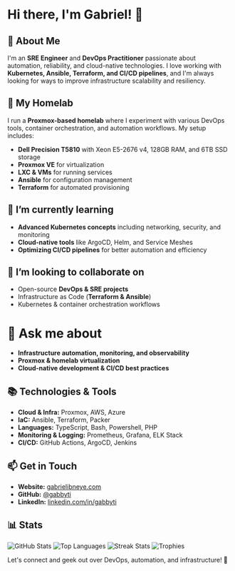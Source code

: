 # Hi there, I'm Gabriel! 👋

## 🚀 About Me
I'm an **SRE Engineer** and **DevOps Practitioner** passionate about automation, reliability, and cloud-native technologies. I love working with **Kubernetes, Ansible, Terraform, and CI/CD pipelines**, and I'm always looking for ways to improve infrastructure scalability and resiliency.

## 🔧 My Homelab
I run a **Proxmox-based homelab** where I experiment with various DevOps tools, container orchestration, and automation workflows. My setup includes:
- **Dell Precision T5810** with Xeon E5-2676 v4, 128GB RAM, and 6TB SSD storage
- **Proxmox VE** for virtualization
- **LXC & VMs** for running services
- **Ansible** for configuration management
- **Terraform** for automated provisioning

## 🌱 I’m currently learning
- **Advanced Kubernetes concepts** including networking, security, and monitoring
- **Cloud-native tools** like ArgoCD, Helm, and Service Meshes
- **Optimizing CI/CD pipelines** for better automation and efficiency

## 👯 I’m looking to collaborate on
- Open-source **DevOps & SRE projects**
- Infrastructure as Code (**Terraform & Ansible**)
- Kubernetes & container orchestration workflows

# 💬 Ask me about
- **Infrastructure automation, monitoring, and observability**
- **Proxmox & homelab virtualization**
- **Cloud-native development & CI/CD best practices**

## 📚 Technologies & Tools
- **Cloud & Infra:** Proxmox, AWS, Azure
- **IaC:** Ansible, Terraform, Packer
- **Languages:** TypeScript, Bash, Powershell, PHP
- **Monitoring & Logging:** Prometheus, Grafana, ELK Stack
- **CI/CD:** GitHub Actions, ArgoCD, Jenkins

## 📫 Get in Touch
- **Website:** [gabrielibneye.com](https://gabrielibneye.com)
- **GitHub:** [@gabbyti](https://github.com/gabbyti)
- **LinkedIn:** [linkedin.com/in/gabbyti](https://linkedin.com/in/gabbyti)

## 📊 Stats
![GitHub Stats](https://github-readme-stats.vercel.app/api?username=gabbyti&show_icons=true&theme=radical)
![Top Languages](https://github-readme-stats.vercel.app/api/top-langs/?username=gabbyti&layout=compact&theme=radical)
![Streak Stats](https://github-readme-streak-stats.herokuapp.com/?user=gabbyti&theme=radical)
![Trophies](https://github-profile-trophy.vercel.app/?username=gabbyti&theme=radical&margin-w=15)

Let's connect and geek out over DevOps, automation, and infrastructure! 🚀
